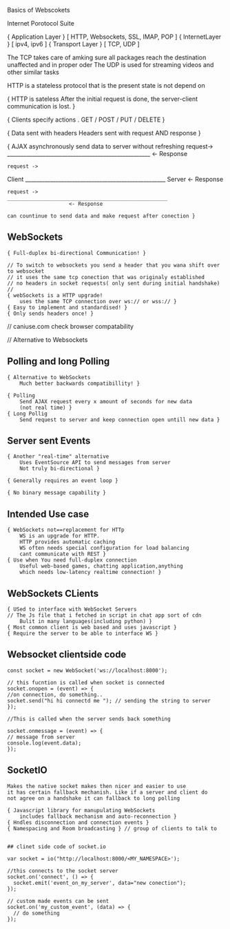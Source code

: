 Basics of Webscokets

Internet Porotocol Suite

{ Application Layer }     [ HTTP, Websockets, SSL, IMAP, POP ]
{ InternetLayer }         [ ipv4, ipv6 ]
{ Transport Layer }       [ TCP, UDP ]

The TCP takes care of amking sure all packages reach the destination unaffected and in proper oder
The UDP is used for streaming videos and other similar tasks

HTTP is a  stateless protocol that is the present state is not depend on 

{ HTTP is sateless 
	After the initial request is done, the server-client communication is lost. }

{ Clients specify actions .
	GET / POST / PUT / DELETE }

{ Data sent with headers 
	Headers sent with request  AND response }


{ AJAX
	asynchronously send data to server without refreshing
	request->
	____________________________________________________
					        <- Response
	
	request -> 
Client	___________________________________________________  Server
					        <- Response
      
	request ->
	____________________________________________________
						<- Response

	can countinue to send data and make request after conection }


## WebSockets

	{ Full-duplex bi-directional Communication! }

	// To switch to websockets you send a header that you wana shift over to websocket
	// it uses the same tcp conection that was originaly established
	// no headers in socket requests( only sent during initial handshake)
	// 
	{ webSockets is a HTTP upgrade!
		uses the same TCP connection over ws:// or wss:// }
	{ Easy to implement and standardised! }
	{ Only sends headers once! }

// caniuse.com check browser compatability 

// Alternative to Websockets

## Polling and long Polling 

	{ Alternative to WebSockets 
		Much better backwards compatibillity! }

	{ Polling 
		Send AJAX request every x amount of seconds for new data
		(not real time) }
	{ Long Pollig
		Send request to server and keep connection open untill new data }

## Server sent Events
	
	{ Another "real-time" alternative 
		Uses EventSource API to send messages from server 
		Not truly bi-directional }

	{ Generally requires an event loop }
	
	{ No binary message capability }

## Intended Use case
	
	{ WebSockets not==replacement for HTTp
		WS is an upgrade for HTTP.
		HTTP provides automatic caching
		WS often needs special configuration for load balancing
		cant communicate with REST }
	{ Use when You need full-duplex connection
		Useful web-based games, chatting application,anything 
		which needs low-latency realtime connection! } 

## WebSockets CLients
	
	{ USed to interface with WebSocket Servers 
	// The Js file that i fetched in script in chat app sort of cdn
		Bulit in many languages(including python) }
	{ Most common client is web based and uses javascript }
	{ Require the server to be able to interface WS }

## Websocket clientside code
	
	const socket = new WebSocket('ws://localhost:8000');

	// this fucntion is called when socket is connected
	socket.onopen = (event) => {
	//on connection, do something..
	socket.send("hi hi connectd me "); // sending the string to server
	});

	//This is called when the server sends back something
	
	socket.onmessage = (event) => {
	// message from server
	console.log(event.data);
	});


## SocketIO
 	Makes the native socket makes then nicer and easier to use
	it has certain fallback mechanish. Like if a server and client do 
	not agree on a handshake it can fallback to long polling
	
	{ Javascript library for manupulating WebSockets
		includes fallback mechanism and auto-reconnection }
	{ Hndles disconnection and connection events }
	{ Namespacing and Room broadcasting } // group of clients to talk to 

	
	## clinet side code of socket.io
	
	var socket = io("http://localhost:8000/<MY_NAMESPACE>');

	//this connects to the socket server
	socket.on('connect', () => {
	  socket.emit('event_on_my_server', data="new conection");
	});
	
	// custom made events can be sent
	socket.on('my_custom_event', (data) => {
	  // do something
	});
 




		





